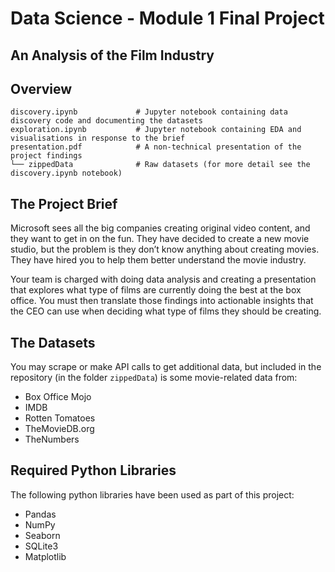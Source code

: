 # Data Science - Module 1 Final Project
## An Analysis of the Film Industry

## Overview
```
discovery.ipynb             # Jupyter notebook containing data discovery code and documenting the datasets
exploration.ipynb           # Jupyter notebook containing EDA and visualisations in response to the brief
presentation.pdf            # A non-technical presentation of the project findings
└── zippedData              # Raw datasets (for more detail see the discovery.ipynb notebook)
```

## The Project Brief

Microsoft sees all the big companies creating original video content, and they want to get in on the fun. They have decided to create a new movie studio, but the problem is they don’t know anything about creating movies. They have hired you to help them better understand the movie industry.

Your team is charged with doing data analysis and creating a presentation that explores what type of films are currently doing the best at the box office. You must then translate those findings into actionable insights that the CEO can use when deciding what type of films they should be creating.


## The Datasets

You may scrape or make API calls to get additional data, but included in the repository (in the folder `zippedData`) is some movie-related data from:

* Box Office Mojo
* IMDB
* Rotten Tomatoes
* TheMovieDB.org
* TheNumbers


## Required Python Libraries

The following python libraries have been used as part of this project:

* Pandas
* NumPy
* Seaborn
* SQLite3
* Matplotlib